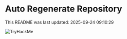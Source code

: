 # Auto Regenerate Repository

This README was last updated: 2025-09-24 09:10:29

 ![TryHackMe](https://tryhackme.com/badge/533634)